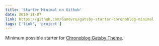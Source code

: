 ```yaml
---
title: 'Starter Minimal on Github'
date: 2019-11-07
link: https://github.com/Ganevru/gatsby-starter-chronoblog-minimal
tags: ['link', 'project']
---
```


Minimum possible starter for [Chronoblog Gatsby Theme](https://github.com/Ganevru/gatsby-theme-chronoblog).
